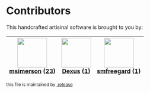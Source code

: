 # Contributors

This handcrafted artisinal software is brought to you by:

| <img height="80" src="https://avatars.githubusercontent.com/u/261635?v=4"><br><a href="https://github.com/msimerson">msimerson</a> (<a href="https://github.com/haraka/haraka-plugin-qmail-deliverable/commits?author=msimerson">23</a>)| <img height="80" src="https://avatars.githubusercontent.com/u/1674289?v=4"><br><a href="https://github.com/Dexus">Dexus</a> (<a href="https://github.com/haraka/haraka-plugin-qmail-deliverable/commits?author=Dexus">1</a>)| <img height="80" src="https://avatars.githubusercontent.com/u/550490?v=4"><br><a href="https://github.com/smfreegard">smfreegard</a> (<a href="https://github.com/haraka/haraka-plugin-qmail-deliverable/commits?author=smfreegard">1</a>)|
| :---: | :---: | :---: |

<sub>this file is maintained by [.release](https://github.com/msimerson/.release)</sub>

